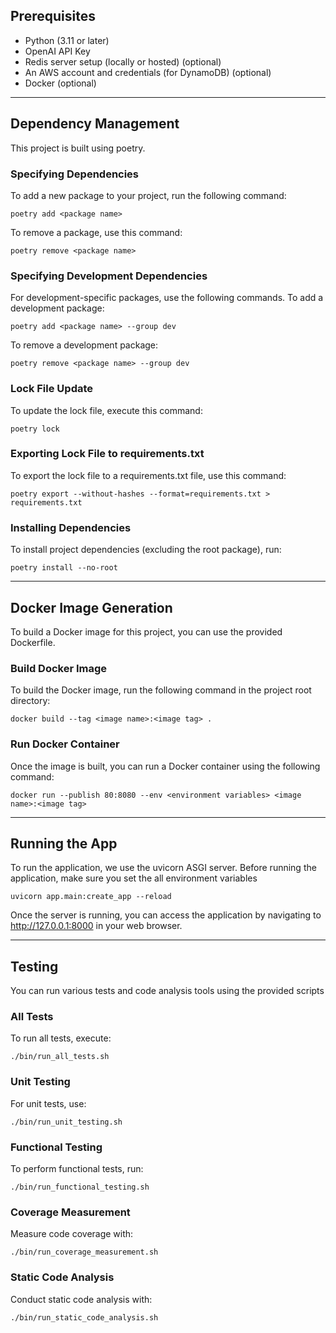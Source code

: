## Prerequisites

- Python (3.11 or later)
- OpenAI API Key
- Redis server setup (locally or hosted) (optional)
- An AWS account and credentials (for DynamoDB) (optional)
- Docker (optional)

---

## Dependency Management

This project is built using poetry.

### Specifying Dependencies
To add a new package to your project, run the following command:
```shell
poetry add <package name>
```
To remove a package, use this command:
```shell
poetry remove <package name>
```
### Specifying Development Dependencies
For development-specific packages, use the following commands.
To add a development package:
```shell
poetry add <package name> --group dev
```
To remove a development package:
```shell
poetry remove <package name> --group dev 
```
### Lock File Update
To update the lock file, execute this command:
```shell
poetry lock
```
### Exporting Lock File to requirements.txt
To export the lock file to a requirements.txt file, use this command:
```shell
poetry export --without-hashes --format=requirements.txt > requirements.txt
```
### Installing Dependencies
To install project dependencies (excluding the root package), run:
```shell
poetry install --no-root 
```

---

## Docker Image Generation
To build a Docker image for this project, you can use the provided Dockerfile.
### Build Docker Image
To build the Docker image, run the following command in the project root directory:

```shell
docker build --tag <image name>:<image tag> .
```
### Run Docker Container
Once the image is built, you can run a Docker container using the following command:
```shell
docker run --publish 80:8080 --env <environment variables> <image name>:<image tag>
```

---

## Running the App
To run the application, we use the uvicorn ASGI server. Before running the application, make sure you set the all environment variables 
```shell
uvicorn app.main:create_app --reload
```
Once the server is running, you can access the application by navigating to http://127.0.0.1:8000 in your web browser.

---

## Testing
You can run various tests and code analysis tools using the provided scripts
### All Tests
To run all tests, execute:
```shell
./bin/run_all_tests.sh
```
### Unit Testing
For unit tests, use:
```shell
./bin/run_unit_testing.sh
```
### Functional Testing
To perform functional tests, run:
```shell
./bin/run_functional_testing.sh
```
### Coverage Measurement
Measure code coverage with:
```shell
./bin/run_coverage_measurement.sh
```
### Static Code Analysis
Conduct static code analysis with:
```shell
./bin/run_static_code_analysis.sh
```
